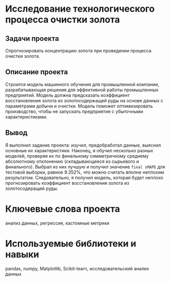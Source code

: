 # **Исследование технологического процесса очистки золота**
## Задачи проекта  
Спрогнозировать концентрацию золота при проведении процесса очистки золота.
## Описание проекта
Строится модель машинного обучения для промышленной компании, разрабатывающая решения для эффективной работы промышленных предприятий. Модель должна предсказать коэффициент восстановления золота из золотосодержащей руды на основе данных с параметрами добычи и очистки. Модель поможет оптимизировать производство, чтобы не запускать предприятие с убыточными характеристиками.
## Вывод
Я выполнил задание проекта: изучил, предобработал данные, выяснил основные их характеристики. Наконец, я обучил несколько разных моделей, проверяя их по финальному симметричному среднему абсолютному отклонению (складывающееся из сырьевого и финального). Выбрал из них лучшую и получил значение `final sMAPE` для тестовой выборки, равное 9.352%, что можно считать вполне неплохим результатом. Следовательно, я получил модель, которая будет неплохо прогнозировать коэффициент восстановления золота из золотосодеращей руды. 
# Ключевые слова проекта
анализ данных, регрессия, кастомные метрики
# Используемые библиотеки и навыки
pandas, numpy, Matplotlib, Scikit-learn, исследовательский аналих данных
